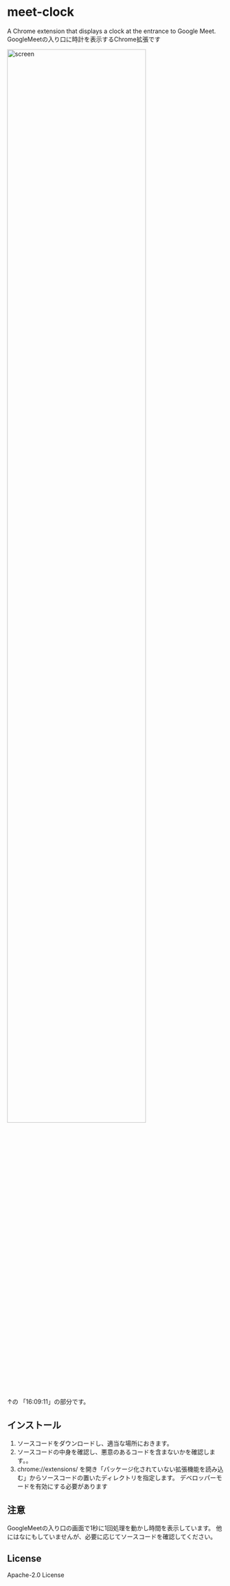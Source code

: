 # meet-clock
A Chrome extension that displays a clock at the entrance to Google Meet.  
GoogleMeetの入り口に時計を表示するChrome拡張です

<img width="80%" alt="screen" src="https://user-images.githubusercontent.com/9168/164884494-32914be6-9079-4436-8224-d2976bf84bbb.png">

↑の 「16:09:11」の部分です。

## インストール

1. ソースコードをダウンロードし、適当な場所におきます。
2. ソースコードの中身を確認し、悪意のあるコードを含まないかを確認します。。
3. chrome://extensions/ を開き「パッケージ化されていない拡張機能を読み込む」からソースコードの置いたディレクトリを指定します。
デベロッパーモードを有効にする必要があります

## 注意
GoogleMeetの入り口の画面で1秒に1回処理を動かし時間を表示しています。
他にはなにもしていませんが、必要に応じてソースコードを確認してください。

## License
Apache-2.0 License
